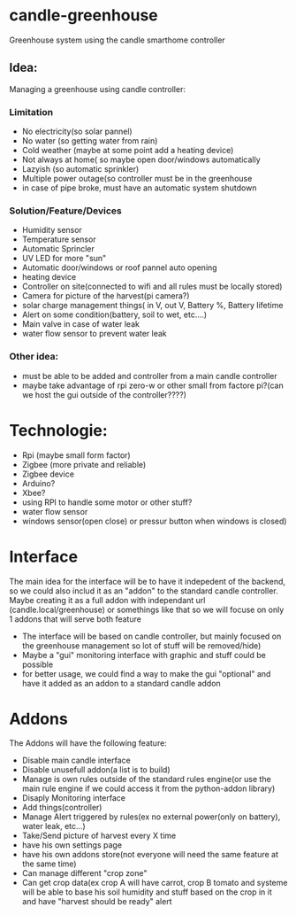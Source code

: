 # candle-greenhouse
Greenhouse system using the candle smarthome controller


## Idea:

Managing a greenhouse using candle controller:

### Limitation

- No electricity(so solar pannel)
- No water (so getting water from rain)
- Cold weather (maybe at some point add a heating device)
- Not always at home( so maybe open door/windows automatically
- Lazyish (so automatic sprinkler)
- Multiple power outage(so controller must be in the greenhouse
- in case of pipe broke, must have an automatic system shutdown


### Solution/Feature/Devices

- Humidity sensor
- Temperature sensor
- Automatic Sprincler
- UV LED for more "sun"
- Automatic door/windows or roof pannel auto opening
- heating device
- Controller on site(connected to wifi and all rules must be locally stored)
- Camera for picture of the harvest(pi camera?)
- solar charge management things( in V, out V, Battery %, Battery lifetime
- Alert on some condition(battery, soil to wet, etc....)
- Main valve in case of water leak
- water flow sensor to prevent water leak

### Other idea:

- must be able to be added and controller from a main candle controller
- maybe take advantage of rpi zero-w or other small from factore pi?(can we host the gui outside of the controller????)

# Technologie:

- Rpi (maybe small form factor)
- Zigbee (more private and reliable)
- Zigbee device
- Arduino?
- Xbee?
- using RPI to handle some motor or other stuff?
- water flow sensor
- windows sensor(open close) or pressur button when windows is closed)

# Interface

The main idea for the interface will be to have it indepedent of the backend, so we could also includ it as an "addon" to the standard candle controller.
Maybe creating it as a full addon with independant url (candle.local/greenhouse) or somethings like that so we will focuse on only 1 addons that will serve both feature

- The interface will be based on candle controller, but mainly focused on the greenhouse management so lot of stuff will be removed/hide)
- Maybe a "gui" monitoring interface with graphic and stuff could be possible
- for better usage, we could find a way to make the gui "optional" and have it added as an addon to a standard candle addon

# Addons

The Addons will have the following feature:
- Disable main candle interface
- Disable unusefull addon(a list is to build)
- Manage is own rules outside of the standard rules engine(or use the main rule engine if we could access it from the python-addon library)
- Disaply Monitoring interface
- Add things(controller)
- Manage Alert triggered by rules(ex no external power(only on battery), water leak, etc...)
- Take/Send picture of harvest every X time
- have his own settings page
- have his own addons store(not everyone will need the same feature at the same time)
- Can manage different "crop zone"
- Can get crop data(ex crop A will have carrot, crop B tomato and systeme will be able to base his soil humidity and stuff based on the crop in it and have "harvest should be ready" alert
